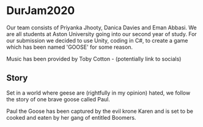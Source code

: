 # DurJam2020

Our team consists of Priyanka Jhooty, Danica Davies and Eman Abbasi. We are all students at Aston University going into our second year of study. For our submission we decided to use Unity, coding in C#, to create a game which has been named 'GOOSE' for some reason.

Music has been provided by Toby Cotton - (potentially link to socials)

## Story

Set in a world where geese are (rightfully in my opinion) hated, we follow the story of one brave goose called Paul.

Paul the Goose has been captured by the evil krone Karen and is set to be cooked and eaten by her gang of entitled Boomers.
